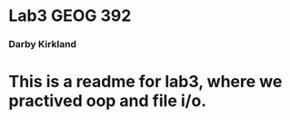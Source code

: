 # Lab3 GEOG 392
### Darby Kirkland
# This is a readme for lab3, where we practived oop and file i/o.
